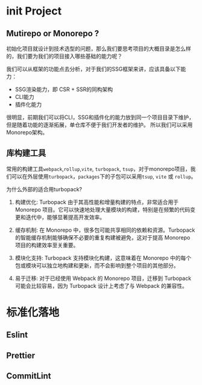 # init Project


## Mutirepo or Monorepo ? 
初始化项目就设计到技术选型的问题，那么我们要思考项目的大概目录是怎么样的，我们要为我们的项目接入哪些基础的能力呢？

我们可以从框架的功能点去分析，对于我们的SSG框架来讲，应该具备以下能力： 

* SSG渲染能力，即 CSR + SSR的同构架构
* CLI能力
* 插件化能力

很明显，前期我们可以将CLI，SSG和插件化的能力放到同一个项目目录下维护，但是随着功能的逐渐拓展，单仓库不便于我们开发者的维护。 
所以我们可以采用Monorepo架构。

## 库构建工具

常用的构建工具`webpack`,`rollup`,`vite`, `turbopack`, `tsup`，对于monorepo项目，我们可以在外层使用`turbopack`，`packages`下的子包可以采用`tsup`, `vite` 或 `rollup`。

为什么外部的适合用turbopack? 
1. 构建优化:
Turbopack 由于其高性能和增量构建的特点，非常适合用于 Monorepo 项目。它可以快速地处理大量模块的构建，特别是在频繁的代码变更和迭代中，能够显著提高开发效率。

1. 缓存机制:
在 Monorepo 中，很多包可能共享相同的依赖和资源。Turbopack 的智能缓存机制能够确保不必要的重复构建被避免，这对于提高 Monorepo 项目的构建效率至关重要。

1. 模块化支持:
Turbopack 支持模块化构建，这意味着在 Monorepo 中的每个包或模块可以独立地构建和更新，而不会影响到整个项目的其他部分。

1. 易于迁移: 
对于已经使用 Webpack 的 Monorepo 项目，迁移到 Turbopack 可能会比较容易，因为 Turbopack 设计上考虑了与 Webpack 的兼容性。

# 标准化落地
## Eslint

## Prettier

## CommitLint